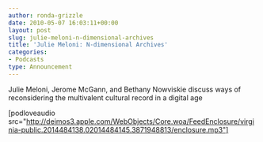 ```yaml
---
author: ronda-grizzle
date: 2010-05-07 16:03:11+00:00
layout: post
slug: julie-meloni-n-dimensional-archives
title: 'Julie Meloni: N-dimensional Archives'
categories:
- Podcasts
type: Announcement
---
```


Julie Meloni, Jerome McGann, and Bethany Nowviskie discuss ways of reconsidering the multivalent cultural record in a digital age

[podloveaudio src="http://deimos3.apple.com/WebObjects/Core.woa/FeedEnclosure/virginia-public.2014484138.02014484145.3871948813/enclosure.mp3"]
